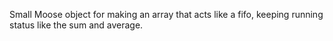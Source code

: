 
Small Moose object for making an array that 
acts like a fifo, keeping running status
like the sum and average.


